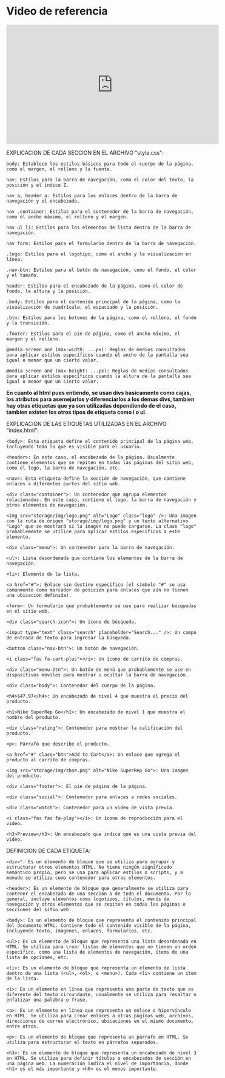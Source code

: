# Video de referencia

<iframe width="560" height="315" src="https://www.youtube.com/embed/oWmOqxIanjk?si=5-d7lzG1Y7dDdOUq" title="YouTube video player" frameborder="0" allow="accelerometer; autoplay; clipboard-write; encrypted-media; gyroscope; picture-in-picture; web-share" allowfullscreen></iframe>

EXPLICACION DE CADA SECCION EN EL ARCHIVO "style.css":

    body: Establece los estilos básicos para todo el cuerpo de la página, como el margen, el relleno y la fuente.

    nav: Estilos para la barra de navegación, como el color del texto, la posición y el índice Z.

    nav a, header a: Estilos para los enlaces dentro de la barra de navegación y el encabezado.

    nav .container: Estilos para el contenedor de la barra de navegación, como el ancho máximo, el relleno y el margen.

    nav ul li: Estilos para los elementos de lista dentro de la barra de navegación.

    nav form: Estilos para el formulario dentro de la barra de navegación.

    .logo: Estilos para el logotipo, como el ancho y la visualización en línea.

    .nav-btn: Estilos para el botón de navegación, como el fondo, el color y el tamaño.

    header: Estilos para el encabezado de la página, como el color de fondo, la altura y la posición.

    .body: Estilos para el contenido principal de la página, como la visualización de cuadrícula, el espaciado y la posición.

    .btn: Estilos para los botones de la página, como el relleno, el fondo y la transición.

    .footer: Estilos para el pie de página, como el ancho máximo, el margen y el relleno.

    @media screen and (max-width: ...px): Reglas de medios consultados para aplicar estilos específicos cuando el ancho de la pantalla sea igual o menor que un cierto valor.

    @media screen and (max-height: ...px): Reglas de medios consultados para aplicar estilos específicos cuando la altura de la pantalla sea igual o menor que un cierto valor.



**En cuanto al html pues entiendo, se usan divs basicamente como cajas, los atributos para asemejarlos y diferenciarlos a los demas divs, tambien hay otras etiquetas que ya son utilizadas dependiendo de el caso, tambien existen los otros tipos de etiqueta como i o ul.**



EXPLICACION DE LAS ETIQUETAS UTILIZADAS EN EL ARCHIVO "index.html":

    <body>: Esta etiqueta define el contenido principal de la página web, incluyendo todo lo que es visible para el usuario.

    <header>: En este caso, el encabezado de la página. Usualmente contiene elementos que se repiten en todas las páginas del sitio web, como el logo, la barra de navegación, etc.

    <nav>: Esta etiqueta define la sección de navegación, que contiene enlaces a diferentes partes del sitio web.

    <div class="container">: Un contenedor que agrupa elementos relacionados. En este caso, contiene el logo, la barra de navegación y otros elementos de navegación.

    <img src="storage/img/logo.png" alt="Logo" class="logo" />: Una imagen con la ruta de origen "storage/img/logo.png" y un texto alternativo "Logo" que se mostrará si la imagen no puede cargarse. La clase "logo" probablemente se utilice para aplicar estilos específicos a este elemento.

    <div class="menu">: Un contenedor para la barra de navegación.

    <ul>: Lista desordenada que contiene los elementos de la barra de navegación.

    <li>: Elemento de la lista.

    <a href="#">: Enlace sin destino específico (el símbolo "#" se usa comúnmente como marcador de posición para enlaces que aún no tienen una ubicación definida).

    <form>: Un formulario que probablemente se use para realizar búsquedas en el sitio web.

    <div class="search-icon">: Un ícono de búsqueda.

    <input type="text" class="search" placeholder="Search..." />: Un campo de entrada de texto para ingresar la búsqueda.

    <button class="nav-btn">: Un botón de navegación.

    <i class="fas fa-cart-plus"></i>: Un ícono de carrito de compras.

    <div class="menu-btn">: Un botón de menú que probablemente se use en dispositivos móviles para mostrar u ocultar la barra de navegación.

    <div class="body">: Contenedor del cuerpo de la página.

    <h4>$47.97</h4>: Un encabezado de nivel 4 que muestra el precio del producto.

    <h1>Nike SuperRep Go</h1>: Un encabezado de nivel 1 que muestra el nombre del producto.

    <div class="rating">: Contenedor para mostrar la calificación del producto.

    <p>: Párrafo que describe el producto.

    <a href="#" class="btn">Add to Cart</a>: Un enlace que agrega el producto al carrito de compras.

    <img src="storage/img/shoe.png" alt="Nike SuperRep Go">: Una imagen del producto.

    <div class="footer">: El pie de página de la página.

    <div class="social">: Contenedor para enlaces a redes sociales.

    <div class="watch">: Contenedor para un video de vista previa.

    <i class="fas fas fa-play"></i>: Un ícono de reproducción para el video.

    <h3>Preview</h3>: Un encabezado que indica que es una vista previa del video.



DEFINICION DE CADA ETIQUETA:

    <div>": Es un elemento de bloque que se utiliza para agrupar y estructurar otros elementos HTML. No tiene ningún significado semántico propio, pero se usa para aplicar estilos o scripts, y a menudo se utiliza como contenedor para otros elementos.

    <header>: Es un elemento de bloque que generalmente se utiliza para contener el encabezado de una sección o de todo el documento. Por lo general, incluye elementos como logotipos, títulos, menús de navegación y otros elementos que se repiten en todas las páginas o secciones del sitio web.

    <body>: Es un elemento de bloque que representa el contenido principal del documento HTML. Contiene todo el contenido visible de la página, incluyendo texto, imágenes, enlaces, formularios, etc.

    <ul>: Es un elemento de bloque que representa una lista desordenada en HTML. Se utiliza para crear listas de elementos que no tienen un orden específico, como una lista de elementos de navegación, ítems de una lista de opciones, etc.

    <li>: Es un elemento de bloque que representa un elemento de lista dentro de una lista (<ul>, <ol>, o <menu>). Cada <li> contiene un ítem de la lista.

    <i>: Es un elemento en línea que representa una parte de texto que es diferente del texto circundante, usualmente se utiliza para resaltar o enfatizar una palabra o frase.

    <a>: Es un elemento en línea que representa un enlace o hipervínculo en HTML. Se utiliza para crear enlaces a otras páginas web, archivos, direcciones de correo electrónico, ubicaciones en el mismo documento, entre otros.

    <p>: Es un elemento de bloque que representa un párrafo en HTML. Se utiliza para estructurar el texto en párrafos separados.

    <h3>: Es un elemento de bloque que representa un encabezado de nivel 3 en HTML. Se utiliza para definir títulos o encabezados de sección en una página web. La numeración indica el nivel de importancia, donde <h1> es el más importante y <h6> es el menos importante.

